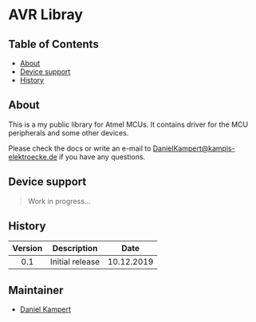 # AVR Libray

## Table of Contents

- [About](#about)
- [Device support](#device-support)
- [History](#history)

## About

This is a my public library for Atmel MCUs. It contains driver for the MCU peripherals and some other devices.

Please check the docs or write an e-mail to [DanielKampert@kampis-elektroecke.de](DanielKampert@kampis-elektroecke.de) if you have any questions.

## Device support

> Work in progress...

## History

| **Version** | **Description** | **Date** |
|:---------:|:------------------------------:|:----------:|
| 0.1       | Initial release                | 10.12.2019 |

## Maintainer

- [Daniel Kampert](DanielKampert@kampis-elektroecke.de)